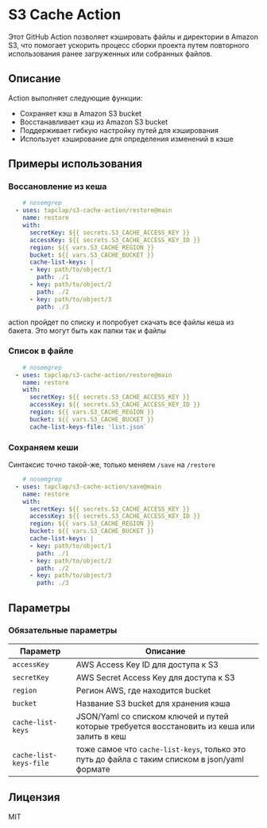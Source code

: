 # S3 Cache Action

Этот GitHub Action позволяет кэшировать файлы и директории в Amazon S3, что помогает ускорить процесс сборки проекта путем повторного использования ранее загруженных или собранных файлов.

## Описание

Action выполняет следующие функции:
- Сохраняет кэш в Amazon S3 bucket
- Восстанавливает кэш из Amazon S3 bucket
- Поддерживает гибкую настройку путей для кэширования
- Использует хэширование для определения изменений в кэше

## Примеры использования

### Воссановление из кеша
```yaml
    # nosemgrep
  - uses: tapclap/s3-cache-action/restore@main
    name: restore
    with:
      secretKey: ${{ secrets.S3_CACHE_ACCESS_KEY }}
      accessKey: ${{ secrets.S3_CACHE_ACCESS_KEY_ID }}
      region: ${{ vars.S3_CACHE_REGION }}
      bucket: ${{ vars.S3_CACHE_BUCKET }}
      cache-list-keys: |
      - key: path/to/object/1
        path: ./1
      - key: path/to/object/2
        path: ./2
      - key: path/to/object/3
        path: ./3

```
action пройдет по списку и попробует скачать все файлы кеша из бакета. Это могут быть как папки так и файлы

### Список в файле
```yaml
    # nosemgrep
  - uses: tapclap/s3-cache-action/restore@main
    name: restore
    with:
      secretKey: ${{ secrets.S3_CACHE_ACCESS_KEY }}
      accessKey: ${{ secrets.S3_CACHE_ACCESS_KEY_ID }}
      region: ${{ vars.S3_CACHE_REGION }}
      bucket: ${{ vars.S3_CACHE_BUCKET }}
      cache-list-keys-file: 'list.json`
```

### Сохраняем кеши
Синтаксис точно такой-же, только меняем `/save` на `/restore`
```yaml
    # nosemgrep
  - uses: tapclap/s3-cache-action/save@main
    name: restore
    with:
      secretKey: ${{ secrets.S3_CACHE_ACCESS_KEY }}
      accessKey: ${{ secrets.S3_CACHE_ACCESS_KEY_ID }}
      region: ${{ vars.S3_CACHE_REGION }}
      bucket: ${{ vars.S3_CACHE_BUCKET }}
      cache-list-keys: |
      - key: path/to/object/1
        path: ./1
      - key: path/to/object/2
        path: ./2
      - key: path/to/object/3
        path: ./3
```

## Параметры

### Обязательные параметры

| Параметр | Описание |
|----------|----------|
| `accessKey` | AWS Access Key ID для доступа к S3 |
| `secretKey` | AWS Secret Access Key для доступа к S3 |
| `region` | Регион AWS, где находится bucket |
| `bucket` | Название S3 bucket для хранения кэша |
| `cache-list-keys` | JSON/Yaml со списком ключей и путей которые требуется восстановить из кеша или залить в кеш |
| `cache-list-keys-file` | тоже самое что  `cache-list-keys`, только это путь до файла с таким списком в json/yaml формате |


## Лицензия

MIT